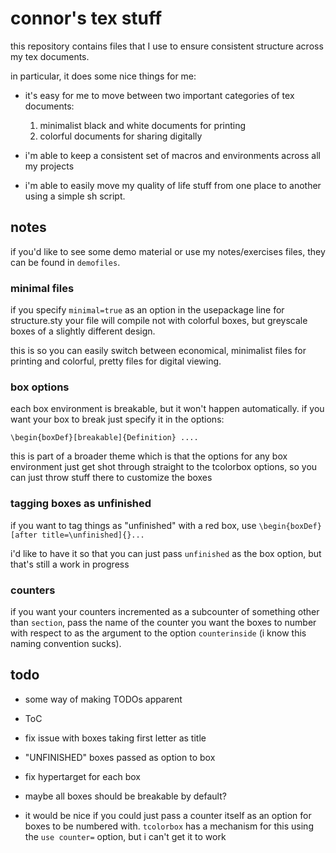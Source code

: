 # connor's tex stuff

this repository contains files that I use to ensure consistent structure across my tex documents.

in particular, it does some nice things for me:

- it's easy for me to move between two important categories of tex documents:

   1. minimalist black and white documents for printing
   2. colorful documents for sharing digitally

- i'm able to keep a consistent set of macros and environments across all my projects

- i'm able to easily move my quality of life stuff from one place to another using a simple sh script.

## notes

if you'd like to see some demo material or use my notes/exercises files, they can be found in `demofiles`.

### minimal files

if you specify `minimal=true` as an option in the usepackage line for structure.sty your file will compile not with colorful boxes, but greyscale boxes of a slightly different design.

this is so you can easily switch between economical, minimalist files for printing and colorful, pretty files for digital viewing. 

### box options

each box environment is breakable, but it won't happen automatically. if you want your box to break just specify it in the options:

`\begin{boxDef}[breakable]{Definition} ....`

this is part of a broader theme which is that the options for any box environment just get shot through straight to the tcolorbox options, so you can just throw stuff there to customize the boxes

### tagging boxes as unfinished

if you want to tag things as "unfinished" with a red box, use
`\begin{boxDef}[after title=\unfinished]{}...`

i'd like to have it so that you can just pass `unfinished` as the box option, but that's still a work in progress

### counters

if you want your counters incremented as a subcounter of something other than `section`, pass the name of the counter you want the boxes to number with respect to as the argument to the option `counterinside` (i know this naming convention sucks).

## todo
- some way of making TODOs apparent

- ToC

- fix issue with boxes taking first letter as title

- "UNFINISHED" boxes passed as option to box

- fix hypertarget for each box

- maybe all boxes should be breakable by default?

- it would be nice if you could just pass a counter itself as an option for boxes to be numbered with. `tcolorbox` has a mechanism for this using the `use counter=` option, but i can't get it to work